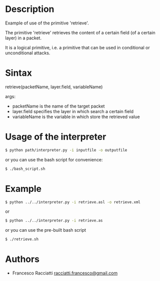 Description
============
Example of use of the primitive 'retrieve'.

The primitive 'retrieve' retrieves the content of a certain field (of a certain layer) in a packet.

It is a logical primitive, i.e. a primitive that can be used in conditional or unconditional attacks.


Sintax
======
retrieve(packetName, layer.field, variableName)

args:
 + packetName is the name of the target packet
 + layer.field specifies the layer in which search a certain field
 + variableName is the variable in which store the retrieved value


Usage of the interpreter
========================
``` sh
$ python path/interpreter.py -i inputfile -o outputfile
```

or you can use the bash script for convenience:

``` sh
$ ./bash_script.sh
```

Example
=======
``` sh
$ python ../../interpreter.py -i retrieve.asl -o retrieve.xml
```

or

``` sh
$ python ../../interpreter.py -i retrieve.as
```

or you can use the pre-built bash script

``` sh
$ ./retrieve.sh
```


Authors
=======
+ Francesco Racciatti  	<racciatti.francesco@gmail.com>

